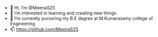 - 👋 Hi, I’m @MeenaS25
- 👀 I’m interested in learning and creating new things
- 🌱 I’m currently pursuring my B.E degree at M.Kumarasamy college of Engineering
- 📫 https://github.com/MeenaS25


